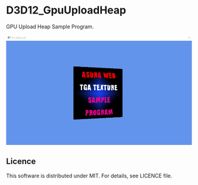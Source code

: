 ﻿# D3D12_GpuUploadHeap
GPU Upload Heap Sample Program.  

![キャプチャー画像](./result.png)

Licence
--------------------

This software is distributed under MIT. For details, see LICENCE file.
